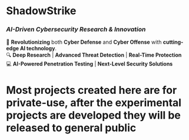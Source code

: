 # **ShadowStrike**  
### *AI-Driven Cybersecurity Research & Innovation*

🚨 **Revolutionizing** both **Cyber Defense** and **Cyber Offense** with **cutting-edge AI technology**.  
🔍 **Deep Research** | **Advanced Threat Detection** | **Real-Time Protection**  
💻 **AI-Powered Penetration Testing** | **Next-Level Security Solutions**  

# Most projects created here are for private-use, after the experimental projects are developed they will be released to general public
